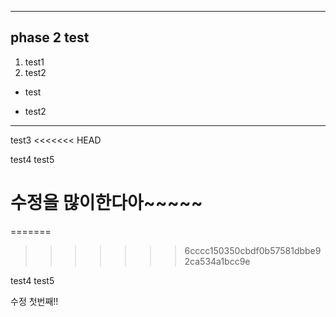 * * *
## phase 2 test
1. test1
2. test2
- test
+ test2
****
test3
<<<<<<< HEAD

test4 
test5

# 수정을 많이한다아~~~~~
=======
>>>>>>> 6cccc150350cbdf0b57581dbbe92ca534a1bcc9e

test4 
test5

수정 첫번째!!
